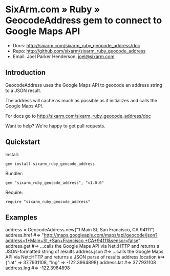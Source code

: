 # SixArm.com » Ruby » <br> GeocodeAddress gem to connect to Google Maps API

* Docs: <http://sixarm.com/sixarm_ruby_geocode_address/doc>
* Repo: <http://github.com/sixarm/sixarm_ruby_geocode_address>
* Email: Joel Parker Henderson, <joel@sixarm.com>


## Introduction

GeocodeAddress uses the Google Maps API to geocode an address string to a JSON result.

The address will cache as much as possible as it initializes and calls the Google Maps API.

For docs go to <http://sixarm.com/sixarm_ruby_geocode_address/doc>

Want to help? We're happy to get pull requests.


## Quickstart

Install:

    gem install sixarm_ruby_geocode_address

Bundler:

    gem "sixarm_ruby_geocode_address", "=1.0.0"

Require:

    require "sixarm_ruby_geocode_address"


## Examples

   address = GeocodeAddress.new("1 Main St, San Francisco, CA 94111")
   address.href  #=> "http://maps.googleapis.com/maps/api/geocode/json?address=1+Main+St,+San+Francisco,+CA+94111&sensor=false"
   address.get  #=> ...calls the Google Maps API via Net::HTTP and returns a JSON-formatted string of results
   address.json  #=> ...calls the Google Maps API via Net::HTTP and returns a JSON parse of results
   address.location  #=> {"lat" => 37.7931108, "lng" => -122.3964898}
   address.lat  #=> 37.7931108
   address.lng  #=> -122.3964898

